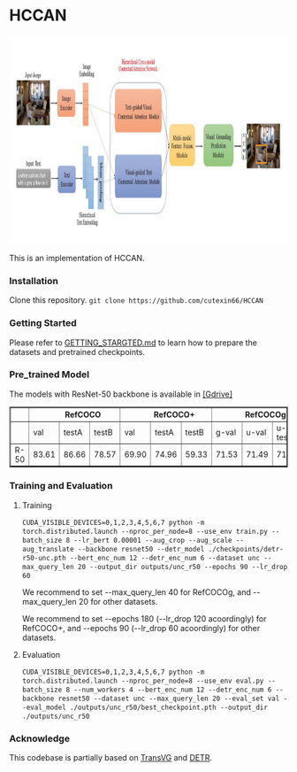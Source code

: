 # HCCAN
<p align="center"> <img src='docs/HCCAN.png' align="center" height="380px"> </p>

This is an implementation of HCCAN.

    

### Installation
Clone this repository.
    ```
    git clone https://github.com/cutexin66/HCCAN
    ```



### Getting Started

Please refer to [GETTING_STARGTED.md](docs/GETTING_STARTED.md) to learn how to prepare the datasets and pretrained checkpoints.

### Pre_trained Model 

The models with ResNet-50 backbone is available in [[Gdrive]](https://drive.google.com/drive/folders/1kj-ySKSjUHfBKUywmkS8tkbXidbteOlz?usp=share_link)

<table border="2">
    <thead>
        <tr>
            <th colspan=1> </th>
            <th colspan=3> &nbsp&nbsp&nbsp&nbsp&nbsp&nbsp&nbsp RefCOCO </th>
            <th colspan=3> &nbsp&nbsp&nbsp&nbsp&nbsp&nbsp&nbsp RefCOCO+</th>
            <th colspan=3> &nbsp&nbsp&nbsp&nbsp&nbsp&nbsp&nbsp RefCOCOg</th>
            <th colspan=2> Flickr30k</th>
        </tr>
    </thead>
    <tbody>
    <tr>    
            <td> </td>
            <td>val</td>
            <td>testA</td>
            <td>testB</td>
            <td>val</td>
            <td>testA</td>
            <td>testB</td>
            <td>g-val</td>
            <td>u-val</td>
            <td>u-test</td>
            <td>test</td>
        </tr>
    </tbody>
    <tbody>
    <tr>
            <td> R-50 </td>
            <td>83.61</td>
            <td>86.66</td>
            <td>78.57</td>
            <td>69.90</td>
            <td>74.96</td>
            <td>59.33</td>
            <td>71.53</td>
            <td>71.49</td>
            <td>71.84</td>
            <td>79.47</td>            
        </tr>
    </tbody>
</table>


### Training and Evaluation

1.  Training
    ```
    CUDA_VISIBLE_DEVICES=0,1,2,3,4,5,6,7 python -m torch.distributed.launch --nproc_per_node=8 --use_env train.py --batch_size 8 --lr_bert 0.00001 --aug_crop --aug_scale --aug_translate --backbone resnet50 --detr_model ./checkpoints/detr-r50-unc.pth --bert_enc_num 12 --detr_enc_num 6 --dataset unc --max_query_len 20 --output_dir outputs/unc_r50 --epochs 90 --lr_drop 60
    ```

    We recommend to set --max_query_len 40 for RefCOCOg, and --max_query_len 20 for other datasets. 
    
    We recommend to set --epochs 180 (--lr_drop 120 acoordingly) for RefCOCO+, and --epochs 90 (--lr_drop 60 acoordingly) for other datasets. 

2.  Evaluation
    ```
    CUDA_VISIBLE_DEVICES=0,1,2,3,4,5,6,7 python -m torch.distributed.launch --nproc_per_node=8 --use_env eval.py --batch_size 8 --num_workers 4 --bert_enc_num 12 --detr_enc_num 6 --backbone resnet50 --dataset unc --max_query_len 20 --eval_set val --eval_model ./outputs/unc_r50/best_checkpoint.pth --output_dir ./outputs/unc_r50
    ```

### Acknowledge
This codebase is partially based on [TransVG](https://github.com/djiajunustc/TransVG) and [DETR](https://github.com/facebookresearch/detr).

